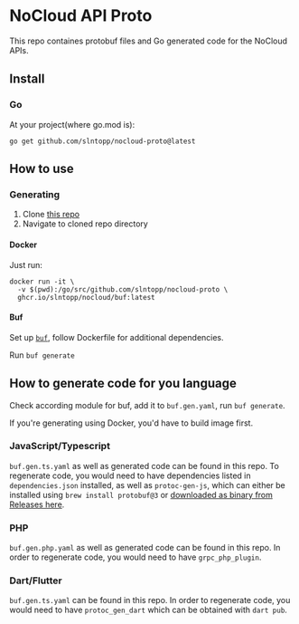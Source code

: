 # NoCloud API Proto

This repo containes protobuf files and Go generated code for the NoCloud APIs.

## Install

### Go

At your project(where go.mod is):

```shell
go get github.com/slntopp/nocloud-proto@latest
```

## How to use

### Generating

1. Clone [this repo](https://github.com/slntopp/nocloud-proto)
2. Navigate to cloned repo directory

#### Docker

Just run:

```shell
docker run -it \
  -v $(pwd):/go/src/github.com/slntopp/nocloud-proto \
  ghcr.io/slntopp/nocloud/buf:latest
```

#### Buf

Set up [`buf`](buf.build), follow Dockerfile for additional dependencies.

Run `buf generate`

## How to generate code for you language

Check according module for buf, add it to `buf.gen.yaml`, run `buf generate`.

If you're generating using Docker, you'd have to build image first.

### JavaScript/Typescript

`buf.gen.ts.yaml` as well as generated code can be found in this repo.
To regenerate code, you would need to have dependencies listed in `dependencies.json` installed, as well as `protoc-gen-js`, which can either be installed using `brew install protobuf@3` or [downloaded as binary from Releases here](https://github.com/protocolbuffers/protobuf-javascript).

### PHP

`buf.gen.php.yaml` as well as generated code can be found in this repo.
In order to regenerate code, you would need to have `grpc_php_plugin`.

### Dart/Flutter

`buf.gen.ts.yaml` can be found in this repo.
In order to regenerate code, you would need to have `protoc_gen_dart` which can be obtained with `dart pub`.
